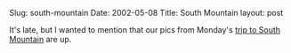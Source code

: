 Slug: south-mountain
Date: 2002-05-08
Title: South Mountain
layout: post

It&#39;s late, but I wanted to mention that our pics from Monday&#39;s <a href="http://media.redmonk.net/collections/southMountainSunset/">trip to South Mountain</a> are up.
